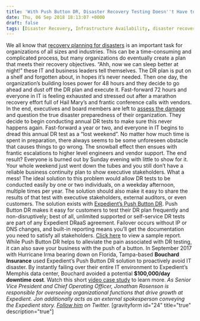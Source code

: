 ```yaml
---
title: 'With Push Button DR, Disaster Recovery Testing Doesn''t Have to be a Four-letter Word'
date: Thu, 06 Sep 2018 18:13:07 +0000
draft: false
tags: [Disaster Recovery, Infrastructure Availability, disaster recovery, Jon Rosenson, DRaaS, DRaaS, managed services, Push Button DR, business continuity, disaster recovery planning]
---
```


We all know that [recovery planning for disasters](https://www.expedient.com/blog/data-disasters-are-you-ready/) is an important task for organizations of all sizes and industries. This can be a time-consuming and complicated process, but many organizations do eventually create a plan that meets their recovery objectives. “Ahh, now we can sleep better at night!” these IT and business leaders tell themselves. The DR plan is put on a shelf and forgotten about, in hopes it’s never needed. Then one day, the organization’s building loses power for 48 hours and they decide to go ahead and dust off the DR plan and execute it. Fast-forward 72 hours and everyone in IT is feeling exhausted and stressed out after a marathon recovery effort full of Hail Mary’s and frantic conference calls with vendors. In the end, executives and board members are left to [assess the damage](https://www.expedient.com/blog/how-much-does-downtime-really-cost/) and question the true disaster preparedness of their organization. They decide to begin conducting annual DR tests to make sure this never happens again. Fast-forward a year or two, and everyone in IT begins to dread this annual DR test as a “lost weekend”. No matter how much time is spent in preparation, there always seems to be some unforeseen obstacle that causes things to go wrong. The snowball effect then ensues with frantic escalations to higher level engineers and vendor support. The end result? Everyone is burned out by Sunday evening with little to show for it. Your whole weekend just went down the tubes and you still don’t have a reliable business continuity plan to show executive stakeholders. What a mess! The ideal solution to this problem would allow DR tests to be conducted easily by one or two individuals, on a weekday afternoon, multiple times per year. The solution should also make it easy to share the results of that test with executive stakeholders, external auditors, or even customers. The solution exists with [Expedient’s Push Button DR](https://www.expedient.com/services/managed-services/disaster-recovery/push-button-disaster-recovery/). Push Button DR makes it easy for customers to test their DR plan frequently and non-disruptively; best of all, unlimited supported or self-service DR tests are part of any Expedient DRaaS agreement. Failover occurs without IP or DNS changes, and built-in reporting means you’ll get the documentation you need to satisfy all stakeholders. [Click here](https://www.expedient.com/wp-content/uploads/2018/09/Disaster-Recovery-Testing-Sample.pdf) to view a sample report. While Push Button DR helps to alleviate the pain associated with DR testing, it can also save your business with the push of a button. In September 2017 with Hurricane Irma bearing down on Florida, Tampa-based **Bouchard Insurance** used Expedient’s Push Button DR solution to proactively avoid IT disaster. By instantly failing over their entire IT environment to Expedient’s Memphis data center, Bouchard avoided a potential **$100,000/day downtime cost**. Watch this short [video case study](https://youtu.be/BLi-tzjakyc) to learn more. _As Senior Vice President and Chief Operating Officer, Jonathan Rosenson is responsible for overseeing organizational functions that drive growth at Expedient. Jon additionally acts as an external spokesperson conveying the Expedient story. [Follow him](https://twitter.com/rosenson) on Twitter._ \[gravityform id="24" title="true" description="true"\]